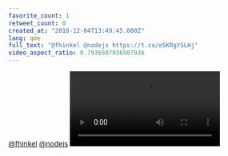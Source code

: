 ```yaml
---
favorite_count: 1
retweet_count: 0
created_at: "2018-12-04T13:49:45.000Z"
lang: qme
full_text: "@fhinkel @nodejs https://t.co/e5KRgYSLHj"
video_aspect_ratio: 0.7936507936507936
---
```


[@fhinkel](https://twitter.com/fhinkel) [@nodejs](https://twitter.com/nodejs)
![Embedded Video](https://twitter-media-coderbyheart.s3.eu-north-1.amazonaws.com/1069951897380052992-Dtk7kcaX4AY2joQ.mp4)
